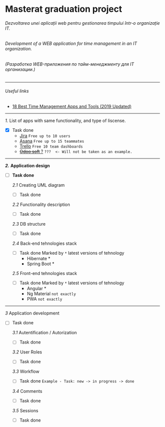 # Masterat graduation project
###### Dezvoltarea unei aplicații web pentru gestionarea timpului într-o organizație IT.
###### Development of a WEB application for time management in an IT organization.
###### (Разработка WEB-приложения по тайм-менеджменту для IT организации.)

---
###### Useful links
- [18 Best Time Management Apps and Tools (2019 Updated)](https://www.lifehack.org/articles/technology/top-15-time-management-apps-and-tools.html)
---

*1.* List of apps with same functionality, and type of liscense.
* [x] Task done
    - [Jira](https://www.atlassian.com/software/jira) ``Free up to 10 users ``
    - [Asana](https://asana.com/) ``Free up to 15 teammates ``
    - [Trello](https://trello.com/) ``Free 10 team dashboards``
    - [~~Odoo soft~~ ?](https://www.odoo.com/page/timesheet-mobile-app) ```???  <- Will not be taken as an example.```

---

*__2.__* __Application design__
* [ ] __Task done__

    *2.1* Creating UML diagram
    * [ ] Task done

    *2.2* Functionality description
    * [ ] Task done

    *2.3* DB structure
    * [ ] Task done

    *2.4* Back-end tehnologies stack
    * [ ] Task done
     Marked by ```*``` latest versions of tehnology
        - Hibernate *
        - Spring Boot *

    *2.5* Front-end tehnologies stack
    * [ ] Task done
        Marked by ```*``` latest versions of tehnology
        - Angular *
        - Ng Material ```not exactly```
        - PWA ```not exactly```

---

*3* Application development
* [ ] Task done

    *3.1*  Autentification / Autorization
    * [ ] Task done

    *3.2* User Roles
    * [ ] Task done

    *3.3* Workflow
    * [ ] Task done
    ```Example - Task: new -> in progress -> done```

    *3.4* Comments
    * [ ] Task done

    *3.5* Sessions
    * [ ] Task done